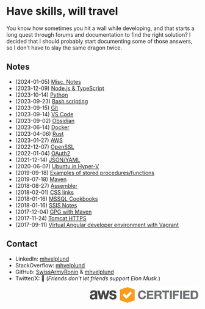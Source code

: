 # Have skills, will travel

You know how sometimes you hit a wall while developing, and that starts a long quest through forums and documentation to find the right solution? I decided that I should probably start documenting some of those answers, so I don't have to slay the same dragon twice.

## Notes

- (2024-01-05) [Misc. Notes](MiscNotes.md)
- (2023-12-09) [Node.js & TypeScript](Node.md)
- (2023-10-14) [Python](Python.md)
- (2023-09-23) [Bash scripting](BashScripting.md)
- (2023-09-15) [Git](Git.md)
- (2023-09-14) [VS Code](VS%20Code.md)
- (2023-09-02) [Obsidian](ObsidianNotes.md)
- (2023-06-14) [Docker](Docker.md)
- (2023-04-06) [Rust](Rust.md)
- (2023-01-27) [AWS](AWS.md)
- (2022-12-07) [OpenSSL](Certificates.md)
- (2022-01-04) [OAuth2](OAuth2.md)
- (2021-12-14) [JSON/YAML](JsonYaml.md)
- (2020-06-07) [Ubuntu in Hyper-V](UbuntuHyperV.md)
- (2019-09-18) [Examples of stored procedures/functions](StoredProcedureExamples.md)
- (2019-07-18) [Maven](Maven.md)
- (2018-08-27) [Assembler](Assembler.md)
- (2018-02-01) [CSS links](CoolCSSLinks.md)
- (2018-01-16) [MSSQL Cookbooks](MssqlCookbooks.md)
- (2018-01-16) [SSIS Notes](SsisNotes.md)
- (2017-12-04) [GPG with Maven](gpg-maven.md)
- (2017-11-24) [Tomcat HTTPS](TomcatSSL.md)
- (2017-09-11) [Virtual Angular developer environment with Vagrant](VirtualDeveloperEnvironmentWithVagrant.md)

## Contact

- LinkedIn: [mhvelplund](https://www.linkedin.com/in/mhvelplund)
- StackOverflow: [mhvelplund](https://stackoverflow.com/cv/mhvelplund)
- GitHub: [SwissArmyRonin](https://github.com/SwissArmyRonin) &amp; [mhvelplund](https://github.com/mhvelplund)
- Twitter/X: 🚫 (_Friends don't let friends support Elon Musk._)

<div data-iframe-width="150" data-iframe-height="270" data-share-badge-id="a87b3f45-aa9b-4875-9744-74a02c0727a4"></div>
<div style="float:right">
<a href="files/AWS Certified Solutions Architect - Associate certificate.pdf"><img src="img/AWS_Certified_Logo_SAA_294x230_Color.png" alt=""></a>
</div>
<script type="text/javascript" src="https://platform.linkedin.com/badges/js/profile.js" async defer></script>
<script type="text/javascript" async src="//cdn.youracclaim.com/assets/utilities/embed.js"></script>
